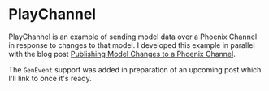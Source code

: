 # PlayChannel

PlayChannel is an example of sending model data over a Phoenix Channel in response to changes to that model.  I developed this example in parallel with the blog post [Publishing Model Changes to a Phoenix Channel](http://learningelixir.joekain.com/pushing-model-changes-to-a-phoenix-channel/).

The `GenEvent` support was added in preparation of an upcoming post which I'll link to once it's ready.
